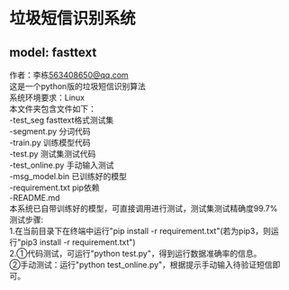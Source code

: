 # 垃圾短信识别系统
## model: fasttext
作者：李栋<563408650@qq.com><br>
这是一个python版的垃圾短信识别算法<br>
系统环境要求：Linux<br>
本文件夹包含文件如下：<br>
	-test_seg fasttext格式测试集<br>
	-segment.py 分词代码<br>
	-train.py 训练模型代码<br>
	-test.py 测试集测试代码<br>
	-test_online.py 手动输入测试<br>
	-msg_model.bin 已训练好的模型<br>
	-requirement.txt pip依赖<br>
	-README.md<br>
本系统已自带训练好的模型，可直接调用进行测试，测试集测试精确度99.7%<br>
测试步骤:<br>
1.在当前目录下在终端中运行"pip install -r requirement.txt"(若为pip3，则运行"pip3 install -r requirement.txt")<br>
2.①代码测试，可运行"python test.py"，得到运行数据准确率的信息。<br>
  ②手动测试：运行"python test_online.py"，根据提示手动输入待验证短信即可。<br>

